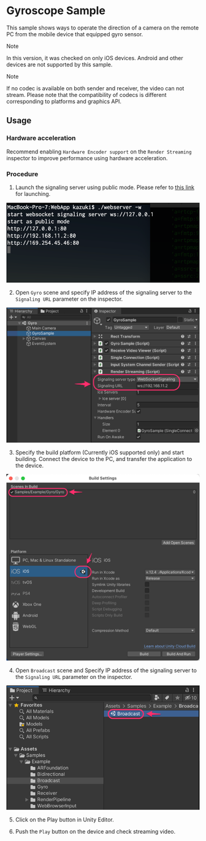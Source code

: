 # Gyroscope Sample

This sample shows ways to operate the direction of a camera on the remote PC from the mobile device that equipped gyro sensor.

> [!NOTE]
> In this version, it was checked on only iOS devices. Android and other devices are not supported by this sample.

> [!NOTE]
> If no codec is available on both sender and receiver, the video can not stream. Please note that the compatibility of codecs is different corresponding to platforms and graphics API.

## Usage

### Hardware acceleration 

Recommend enabling `Hardware Encoder support` on the `Render Streaming` inspector to improve performance using hardware acceleration.

### Procedure

1) Launch the signaling server using public mode. Please refer to [this link](webapp.md) for launching.

![Launch web server](images/launch_webserver_public_mode.png)

2) Open `Gyro` scene and specify IP address of the signaling server to the `Signaling URL` parameter on the inspector.

![Signaling url on inspector](images/gyro_sample_signaling_url_on_inspector.png)

3) Specify the build platform (Currently iOS supported only) and start building. Connect the device to the PC, and transfer the application to the device.

![Build settings](images/sample_gyroscope_build_settings.png)

4) Open `Broadcast` scene and Specify IP address of the signaling server to the `Signaling URL` parameter on the inspector.

![Open Broadcast scene](images/open_broadcast_scene.png)

5) Click on the Play button in Unity Editor.

6) Push the `Play` button on the device and check streaming video.